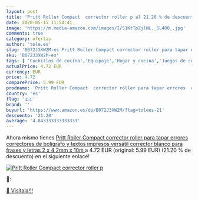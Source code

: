 ```yaml
---
layout: post
title: 'Pritt Roller Compact  corrector roller p al 21.20 % de descuento'
date: 2020-05-15 11:54:41
image: 'https://m.media-amazon.com/images/I/51KtTpZjlWL._SL400_.jpg'
comments: true
category: ofertas
author: 'tole.es'
slug: 'B072J3XW2M-es Pritt Roller Compact corrector roller para tapar errores...'
sku: 'B072J3XW2M-es'
tags: [ 'Cuchillos de cocina','Equipaje','Hogar y cocina','Juegos de cuchillos de cocina','Mochilas','Mochilas tipo casual','Utensilios de cocina','bolígrafo','pritt', ]
actualPrice: 4.72 EUR
currency: EUR
price: 4.72
comparePrice: 5.99 EUR
prodname: 'Pritt Roller Compact  corrector roller para tapar errores  correctores de bolígrafo y textos impresos  versátil corrector blanco para frases y letras  2 x  4 2mm x 10m '
country: 'es'
flag: '🇪🇸'
brand: ''
buyurl: 'https://www.amazon.es/dp/B072J3XW2M/?tag=tolees-21'
descuento: '21.20'
average: '4.843333333333333'
---
```


Ahora mismo tienes [Pritt Roller Compact  corrector roller para tapar errores  correctores de bolígrafo y textos impresos  versátil corrector blanco para frases y letras  2 x  4 2mm x 10m ](https://www.amazon.es/dp/B072J3XW2M/?tag=tolees-21) a 4.72 EUR (original: 5.99 EUR) (21.20 %  de descuento) en el siguiente enlace!

[![Pritt Roller Compact  corrector roller p](https://m.media-amazon.com/images/I/51KtTpZjlWL._SL400_.jpg)](https://www.amazon.es/dp/B072J3XW2M/?tag=tolees-21)

🔎:


[🛒 Visítala!!!](https://www.amazon.es/dp/B072J3XW2M/?tag=tolees-21)

